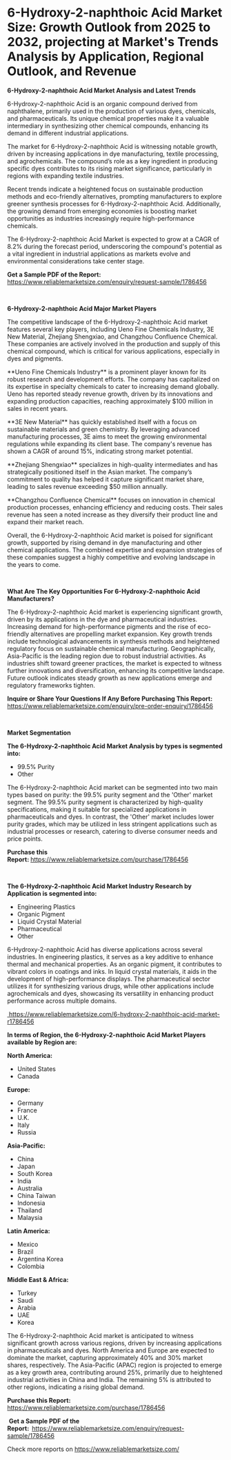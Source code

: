 <p><h1>6-Hydroxy-2-naphthoic Acid Market Size: Growth Outlook from 2025 to 2032, projecting at Market's Trends Analysis by Application, Regional Outlook, and Revenue</h1></p><p><strong>6-Hydroxy-2-naphthoic Acid Market Analysis and Latest Trends</strong></p>
<p><p>6-Hydroxy-2-naphthoic Acid is an organic compound derived from naphthalene, primarily used in the production of various dyes, chemicals, and pharmaceuticals. Its unique chemical properties make it a valuable intermediary in synthesizing other chemical compounds, enhancing its demand in different industrial applications. </p><p>The market for 6-Hydroxy-2-naphthoic Acid is witnessing notable growth, driven by increasing applications in dye manufacturing, textile processing, and agrochemicals. The compound’s role as a key ingredient in producing specific dyes contributes to its rising market significance, particularly in regions with expanding textile industries.</p><p>Recent trends indicate a heightened focus on sustainable production methods and eco-friendly alternatives, prompting manufacturers to explore greener synthesis processes for 6-Hydroxy-2-naphthoic Acid. Additionally, the growing demand from emerging economies is boosting market opportunities as industries increasingly require high-performance chemicals. </p><p>The 6-Hydroxy-2-naphthoic Acid Market is expected to grow at a CAGR of 8.2% during the forecast period, underscoring the compound's potential as a vital ingredient in industrial applications as markets evolve and environmental considerations take center stage.</p></p>
<p><strong>Get a Sample PDF of the Report:&nbsp;</strong> <a href="https://www.reliablemarketsize.com/enquiry/request-sample/1786456?utm_campaign=2444&utm_medium=2&utm_source=Github&utm_content=ia&utm_term=25032025&utm_id=6-hydroxy-2-naphthoic-acid">https://www.reliablemarketsize.com/enquiry/request-sample/1786456</a></p>
<p>&nbsp;</p>
<p><strong>6-Hydroxy-2-naphthoic Acid Major Market Players</strong></p>
<p><p>The competitive landscape of the 6-Hydroxy-2-naphthoic Acid market features several key players, including Ueno Fine Chemicals Industry, 3E New Material, Zhejiang Shengxiao, and Changzhou Confluence Chemical. These companies are actively involved in the production and supply of this chemical compound, which is critical for various applications, especially in dyes and pigments.</p><p>**Ueno Fine Chemicals Industry** is a prominent player known for its robust research and development efforts. The company has capitalized on its expertise in specialty chemicals to cater to increasing demand globally. Ueno has reported steady revenue growth, driven by its innovations and expanding production capacities, reaching approximately $100 million in sales in recent years.</p><p>**3E New Material** has quickly established itself with a focus on sustainable materials and green chemistry. By leveraging advanced manufacturing processes, 3E aims to meet the growing environmental regulations while expanding its client base. The company's revenue has shown a CAGR of around 15%, indicating strong market potential.</p><p>**Zhejiang Shengxiao** specializes in high-quality intermediates and has strategically positioned itself in the Asian market. The company’s commitment to quality has helped it capture significant market share, leading to sales revenue exceeding $50 million annually.</p><p>**Changzhou Confluence Chemical** focuses on innovation in chemical production processes, enhancing efficiency and reducing costs. Their sales revenue has seen a noted increase as they diversify their product line and expand their market reach.</p><p>Overall, the 6-Hydroxy-2-naphthoic Acid market is poised for significant growth, supported by rising demand in dye manufacturing and other chemical applications. The combined expertise and expansion strategies of these companies suggest a highly competitive and evolving landscape in the years to come.</p></p>
<p>&nbsp;</p>
<p><strong>What Are The Key Opportunities For 6-Hydroxy-2-naphthoic Acid Manufacturers?</strong></p>
<p><p>The 6-Hydroxy-2-naphthoic Acid market is experiencing significant growth, driven by its applications in the dye and pharmaceutical industries. Increasing demand for high-performance pigments and the rise of eco-friendly alternatives are propelling market expansion. Key growth trends include technological advancements in synthesis methods and heightened regulatory focus on sustainable chemical manufacturing. Geographically, Asia-Pacific is the leading region due to robust industrial activities. As industries shift toward greener practices, the market is expected to witness further innovations and diversification, enhancing its competitive landscape. Future outlook indicates steady growth as new applications emerge and regulatory frameworks tighten.</p></p>
<p><strong>Inquire or Share Your Questions If Any Before Purchasing This Report:</strong> <a href="https://www.reliablemarketsize.com/enquiry/pre-order-enquiry/1786456?utm_campaign=2444&utm_medium=2&utm_source=Github&utm_content=ia&utm_term=25032025&utm_id=6-hydroxy-2-naphthoic-acid">https://www.reliablemarketsize.com/enquiry/pre-order-enquiry/1786456</a></p>
<p>&nbsp;</p>
<p><strong>Market Segmentation</strong></p>
<p><strong>The 6-Hydroxy-2-naphthoic Acid Market Analysis by types is segmented into:</strong></p>
<p><ul><li>99.5% Purity</li><li>Other</li></ul></p>
<p><p>The 6-Hydroxy-2-naphthoic Acid market can be segmented into two main types based on purity: the 99.5% purity segment and the 'Other' market segment. The 99.5% purity segment is characterized by high-quality specifications, making it suitable for specialized applications in pharmaceuticals and dyes. In contrast, the 'Other' market includes lower purity grades, which may be utilized in less stringent applications such as industrial processes or research, catering to diverse consumer needs and price points.</p></p>
<p><strong>Purchase this Report:&nbsp;</strong><a href="https://www.reliablemarketsize.com/purchase/1786456?utm_campaign=2444&utm_medium=2&utm_source=Github&utm_content=ia&utm_term=25032025&utm_id=6-hydroxy-2-naphthoic-acid">https://www.reliablemarketsize.com/purchase/1786456</a></p>
<p>&nbsp;</p>
<p><strong>The 6-Hydroxy-2-naphthoic Acid Market Industry Research by Application is segmented into:</strong></p>
<p><ul><li>Engineering Plastics</li><li>Organic Pigment</li><li>Liquid Crystal Material</li><li>Pharmaceutical</li><li>Other</li></ul></p>
<p><p>6-Hydroxy-2-naphthoic Acid has diverse applications across several industries. In engineering plastics, it serves as a key additive to enhance thermal and mechanical properties. As an organic pigment, it contributes to vibrant colors in coatings and inks. In liquid crystal materials, it aids in the development of high-performance displays. The pharmaceutical sector utilizes it for synthesizing various drugs, while other applications include agrochemicals and dyes, showcasing its versatility in enhancing product performance across multiple domains.</p></p>
<p><a href="https://www.reliablemarketsize.com/6-hydroxy-2-naphthoic-acid-market-r1786456?utm_campaign=2444&utm_medium=2&utm_source=Github&utm_content=ia&utm_term=25032025&utm_id=6-hydroxy-2-naphthoic-acid">&nbsp;https://www.reliablemarketsize.com/6-hydroxy-2-naphthoic-acid-market-r1786456</a></p>
<p><strong>In terms of Region, the 6-Hydroxy-2-naphthoic Acid Market Players available by Region are:</strong></p>
<p>
    <p> <strong> North America: </strong>
        <ul>
            <li>United States</li>
            <li>Canada</li>
        </ul>
        </p> 
    <p> <strong> Europe: </strong>
        <ul>
            <li>Germany</li>
            <li>France</li>
            <li>U.K.</li>
            <li>Italy</li>
            <li>Russia</li>
        </ul>
        </p> 
    <p> <strong> Asia-Pacific: </strong>
        <ul>
            <li>China</li>
            <li>Japan</li>
            <li>South Korea</li>
            <li>India</li>
            <li>Australia</li>
            <li>China Taiwan</li>
            <li>Indonesia</li>
            <li>Thailand</li>
            <li>Malaysia</li>
        </ul>
        </p> 
    <p> <strong> Latin America: </strong>
        <ul>
            <li>Mexico</li>
            <li>Brazil</li>
            <li>Argentina Korea</li>
            <li>Colombia</li>
        </ul>
        </p> 
    <p> <strong> Middle East & Africa: </strong>
        <ul>
            <li>Turkey</li>
            <li>Saudi</li>
            <li>Arabia</li>
            <li>UAE</li>
            <li>Korea</li>
        </ul>
    </p>
    </p>
<p><p>The 6-Hydroxy-2-naphthoic Acid market is anticipated to witness significant growth across various regions, driven by increasing applications in pharmaceuticals and dyes. North America and Europe are expected to dominate the market, capturing approximately 40% and 30% market shares, respectively. The Asia-Pacific (APAC) region is projected to emerge as a key growth area, contributing around 25%, primarily due to heightened industrial activities in China and India. The remaining 5% is attributed to other regions, indicating a rising global demand.</p></p>
<p><strong>Purchase this Report: </strong><a href="https://www.reliablemarketsize.com/purchase/1786456?utm_campaign=2444&utm_medium=2&utm_source=Github&utm_content=ia&utm_term=25032025&utm_id=6-hydroxy-2-naphthoic-acid">https://www.reliablemarketsize.com/purchase/1786456</a></p>
<p>&nbsp;<strong>Get a Sample PDF of the Report:&nbsp;&nbsp;</strong><a href="https://www.reliablemarketsize.com/enquiry/request-sample/1786456?utm_campaign=2444&utm_medium=2&utm_source=Github&utm_content=ia&utm_term=25032025&utm_id=6-hydroxy-2-naphthoic-acid">https://www.reliablemarketsize.com/enquiry/request-sample/1786456</a></p>
<p><strong></strong></p>
<p>Check more reports on <a href="https://www.reliablemarketsize.com/?utm_campaign=2444&utm_medium=2&utm_source=Github&utm_content=ia&utm_term=25032025&utm_id=6-hydroxy-2-naphthoic-acid">https://www.reliablemarketsize.com/</a></p>